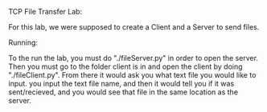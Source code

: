 TCP File Transfer Lab:

For this lab, we were supposed to create a Client and a Server to send files.

Running:

To the run the lab, you must do "./fileServer.py" in order to open the server. Then you must go to the folder client is in and open the client by doing "./fileClient.py". From there it would ask you what text file you would like to input. you input the text file name, and then it would tell you if it was sent/recieved, and you would see that file in the same location as the server.
